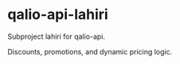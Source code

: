 # qalio-api-lahiri

Subproject lahiri for qalio-api.

Discounts, promotions, and dynamic pricing logic.
